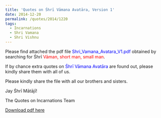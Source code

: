 ```yaml
---
title: 'Quotes on Śhrī Vāmana Avatāra, Version 1'
date: 2014-12-20
permalink: /quotes/2014/1220
tags:
  - Incarnations
  - Shri Vamana
  - Shri Vishnu
---
```


Please find attached the pdf file <font color="blue">Shri_Vamana_Avatara_V1.pdf</font> obtained by searching for Śhrī <font color="red">Vāman, short man, small man</font>.   

If by chance extra quotes on <font color="blue">Śhrī Vāmana Avatāra</font> are found out, please kindly share them with all of us.  

Please kindly share the file with all our brothers and sisters.  

Jay Śhrī Mātājī!  

The Quotes on Incarnations Team  

[Download pdf here](http://seven-teams.github.io/files/Shri_Vamana_Avatara_V1.pdf)